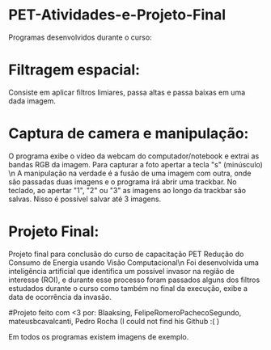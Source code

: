 # PET-Atividades-e-Projeto-Final
Programas desenvolvidos durante o curso:

# Filtragem espacial:
Consiste em aplicar filtros limiares, passa altas e passa baixas em uma dada imagem.

# Captura de camera e manipulação:
O programa exibe o vídeo da webcam do computador/notebook e extrai as bandas RGB da imagem.
Para capturar a foto apertar a tecla "s" (minúsculo) \n
A manipulação na verdade é a fusão de uma imagem com outra, onde são passadas duas imagens e o programa irá abrir uma trackbar. No teclado, ao apertar "1", "2" ou "3" as imagens ao longo da trackbar são salvas. Nisso é possível salvar até 3 imagens.

# Projeto Final:
Projeto final para conclusão do curso de capacitação PET Redução do Consumo de Energia usando Visão Computacional\n
Foi desenvolvida uma inteligência artificial que identifica um possível invasor na região de interesse (ROI), e durante esse processo foram passados alguns dos filtros estudados durante o curso como também no final da execução, exibe a data de ocorrência da invasão.

#Projeto feito com <3 por:
 Blaaksing,
 FelipeRomeroPachecoSegundo,
 mateusbcavalcanti,
 Pedro Rocha (I could not find his Github :( )
 
Em todos os programas existem imagens de exemplo. 




